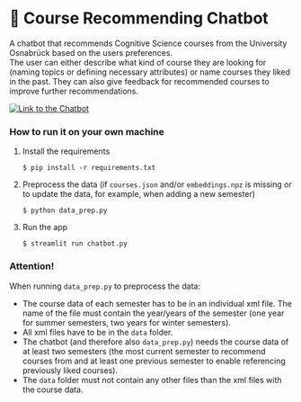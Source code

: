 # 💬 Course Recommending Chatbot

A chatbot that recommends Cognitive Science courses from the University Osnabrück based on the users preferences.  
The user can either describe what kind of course they are looking for (naming topics or defining necessary attributes) or name courses they liked in the past.
They can also give feedback for recommended courses to improve further recommendations.  

[![Link to the Chatbot](https://static.streamlit.io/badges/streamlit_badge_black_white.svg)](https://recommender-chatbot.streamlit.app/)

### How to run it on your own machine

1. Install the requirements

   ```
   $ pip install -r requirements.txt
   ```

2. Preprocess the data (if `courses.json` and/or `embeddings.npz` is missing or to update the data, for example, when adding a new semester)

   ```
   $ python data_prep.py
   ```

3. Run the app

   ```
   $ streamlit run chatbot.py
   ```


### Attention!
When running `data_prep.py` to preprocess the data: 
- The course data of each semester has to be in an individual xml file. The name of the file must contain the year/years of the semester (one year for summer semesters, two years for winter semesters).
- All xml files have to be in the `data` folder. 
- The chatbot (and therefore also `data_prep.py`) needs the course data of at least two semesters (the most current semester to recommend courses from and at least one previous semester to enable referencing previously liked courses).
- The `data` folder must not contain any other files than the xml files with the course data.
